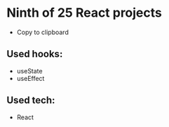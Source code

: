 # Ninth of 25 React projects

- Copy to clipboard

## Used hooks:

- useState
- useEffect

## Used tech:

- React